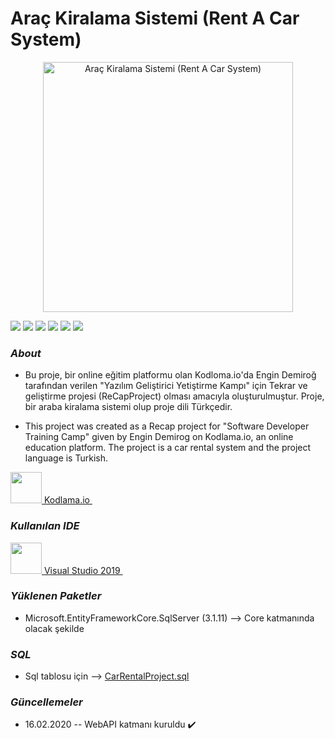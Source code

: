 # Araç Kiralama Sistemi (Rent A Car System) 
<p align="center">
<img src="https://st2.depositphotos.com/2172301/6557/v/950/depositphotos_65575193-stock-illustration-vector-template-of-car-rental.jpg"  alt="Araç Kiralama Sistemi (Rent A Car System)" width="400" height="400"/>

![](https://img.shields.io/github/stars/zeynepmirayertunc/ReCapProject.svg) ![](https://img.shields.io/github/forks/zeynepmirayertunc/ReCapProject.svg) ![](https://img.shields.io/github/tag/zeynepmirayertunc/ReCapProject.svg) ![](https://img.shields.io/github/release/zeynepmirayertunc/ReCapProject.svg) ![](https://img.shields.io/github/issues/zeynepmirayertunc/ReCapProject.svg) ![](https://img.shields.io/bower/v/editor.md.svg)

### *About*
- Bu proje, bir online eğitim platformu olan Kodloma.io'da Engin Demiroğ tarafından verilen "Yazılım Geliştirici Yetiştirme Kampı" için Tekrar ve geliştirme projesi (ReCapProject) olması amacıyla oluşturulmuştur. Proje, bir araba kiralama sistemi olup proje dili Türkçedir. 

- This project was created as a Recap project for "Software Developer Training Camp" given by Engin Demirog on Kodlama.io, an online education platform. The project is a car rental system and the project language is Turkish.
 
 
 <p> 
 <a href="https://www.kodlama.io/" target="_blank"> 
  <img src="https://process.fs.teachablecdn.com/ADNupMnWyR7kCWRvm76Laz/resize=width:705/https://www.filepicker.io/api/file/Zk7d1MdoSJ6cEShVbfd0" width="50" height="50"> Kodlama.io
  </a> &nbsp;


### *Kullanılan IDE* 
<p> 
 <a href="https://visualstudio.microsoft.com/tr/vs/" target="_blank"> 
<img src="https://upload.wikimedia.org/wikipedia/commons/thumb/5/59/Visual_Studio_Icon_2019.svg/1200px-Visual_Studio_Icon_2019.svg.png" width="50" height="50"> 
Visual Studio 2019
  </a> &nbsp;
 
### *Yüklenen Paketler*
- Microsoft.EntityFrameworkCore.SqlServer (3.1.11) --> Core katmanında olacak şekilde

### *SQL*
- Sql tablosu için -->  [CarRentalProject.sql](https://github.com/zeynepmirayertunc/ReCapProject/blob/master/CarRentalProject.sql)

### *Güncellemeler*
- 16.02.2020 -- WebAPI katmanı kuruldu :heavy_check_mark:

  
  

